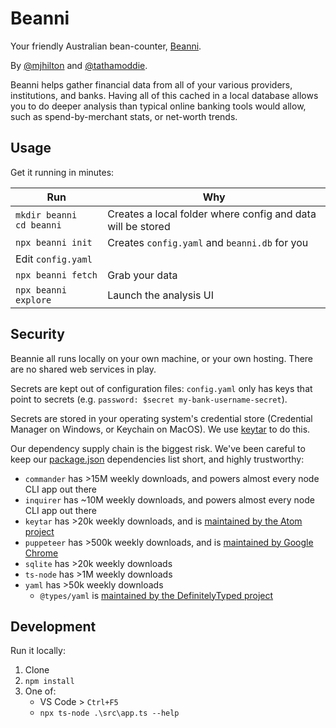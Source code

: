 # Beanni

Your friendly Australian bean-counter, [Beanni](https://www.youtube.com/watch?v=Aey_zIE3K9E).

By [@mjhilton](https://github.com/mjhilton) and [@tathamoddie](https://github.com/tathamoddie).

Beanni helps gather financial data from all of your various providers, institutions, and banks. Having all of this cached in a local database allows you to do deeper analysis than typical online banking tools would allow, such as spend-by-merchant stats, or net-worth trends.

## Usage

Get it running in minutes:

| Run | Why |
| --- | --- |
| `mkdir beanni` <br/> `cd beanni` | Creates a local folder where config and data will be stored |
| `npx beanni init` | Creates `config.yaml` and `beanni.db` for you |
| Edit `config.yaml` | |
| `npx beanni fetch` | Grab your data |
| `npx beanni explore` | Launch the analysis UI |

## Security

Beannie all runs locally on your own machine, or your own hosting. There are no shared web services in play.

Secrets are kept out of configuration files: `config.yaml` only has keys that point to secrets (e.g. `password: $secret my-bank-username-secret`).

Secrets are stored in your operating system's credential store (Credential Manager on Windows, or Keychain on MacOS). We use [keytar](https://www.npmjs.com/package/keytar) to do this.

Our dependency supply chain is the biggest risk. We've been careful to keep our [package.json](package.json) dependencies list short, and highly trustworthy:
* `commander` has >15M weekly downloads, and powers almost every node CLI app out there
* `inquirer` has ~10M weekly downloads, and powers almost every node CLI app out there
* `keytar` has >20k weekly downloads, and is [maintained by the Atom project](https://github.com/atom/node-keytar)
* `puppeteer` has >500k weekly downloads, and is [maintained by Google Chrome](https://github.com/GoogleChrome/puppeteer#readme)
* `sqlite` has >20k weekly downloads
* `ts-node` has >1M weekly downloads
* `yaml` has >50k weekly downloads
    * `@types/yaml` is [maintained by the DefinitelyTyped project](http://definitelytyped.org/)

## Development

Run it locally:

1. Clone
1. `npm install`
1. One of:
    * VS Code > `Ctrl+F5`
    * `npx ts-node .\src\app.ts --help`
